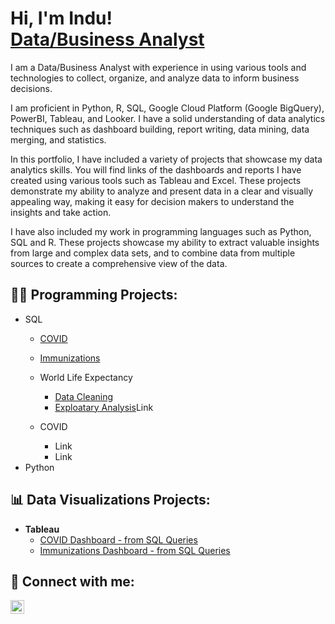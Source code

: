 <h1>Hi, I'm Indu! <br/><a href="https://github.com/indu-sen/indu-sen">Data/Business Analyst </a></h1> 

<p>I am a Data/Business Analyst with experience in using various tools and technologies to collect, organize, and analyze data to inform business decisions. 

I am proficient in Python, R, SQL, Google Cloud Platform (Google BigQuery), PowerBI, Tableau, and Looker. I have a solid understanding of data analytics techniques such as dashboard building, report writing, data mining, data merging, and statistics. 

In this portfolio, I have included a variety of projects that showcase my data analytics skills. You will find links of the dashboards and reports I have created using various tools such as Tableau and Excel. These projects demonstrate my ability to analyze and present data in a clear and visually appealing way, making it easy for decision makers to understand the insights and take action.

I have also included my work in programming languages such as Python, SQL and R. These projects showcase my ability to extract valuable insights from large and complex data sets, and to combine data from multiple sources to create a comprehensive view of the data.

</p>


<h2>👩‍💻 Programming Projects:</h2>

<ul>

<li>SQL</li>

  <ul>
  <li><a href="https://github.com/indu-sen/Portfolio-Projects/blob/main/SQL/COVID/Code">COVID</a></li>
  </ul>

  <ul>
  <li><a href="https://github.com/indu-sen/Portfolio-Projects/blob/main/SQL/Immunizations/Flu_shots.sql">Immunizations</a></li>
  </ul>

  <ul>
  <li>World Life Expectancy</li>
    <ul>
      <li><a href="#">Data Cleaning</a></li>
       <li><a href="#">Exploatary Analysis</a>Link</li>
    </ul>
  </ul>

   <ul>
  <li>COVID</li>
    <ul>
      <li>Link</li>
       <li>Link</li>
    </ul>
  </ul>

<li>Python</li>
  
</ul>



<h2>📊 Data Visualizations Projects:</h2>
<ul>
<li><b>Tableau</b><ul>
<li><a href="https://public.tableau.com/app/profile/indu.sen1237/viz/COVIDDashboard_17030952249320/Dashboard1">COVID Dashboard - from SQL Queries </a></li>
<li><a href="https://public.tableau.com/app/profile/indu.sen1237/viz/ImmunizationDashboard_17032121398330/Dashboard1?publish=yes">Immunizations Dashboard - from SQL Queries</a></li>
</ul>
</li>
</ul>

<h2> 🤳 Connect with me:</h2>

<p><a href="https://linkedin.com/in/indusen"><img align="left" alt="Indu Sen | LinkedIn" width="22px" src="https://cdn.jsdelivr.net/npm/simple-icons@v3/icons/linkedin.svg" /></a></p>

